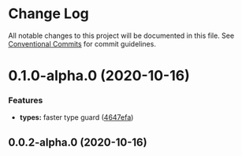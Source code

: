 # Change Log

All notable changes to this project will be documented in this file.
See [Conventional Commits](https://conventionalcommits.org) for commit guidelines.

# 0.1.0-alpha.0 (2020-10-16)


### Features

* **types:** faster type guard ([4647efa](https://github.com/jackhwl/WebComponent/commit/4647efaec7e0b2c5fdffaca1f5b6c1a6e3ad0d4b))



## 0.0.2-alpha.0 (2020-10-16)
